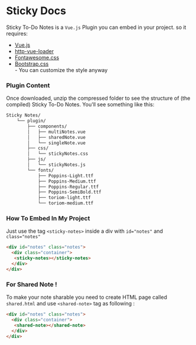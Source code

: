# Sticky Docs

Sticky To-Do Notes is a `Vue.js` Plugin you can embed in your project. so it requires:

*   [Vue.js](https://vuejs.org/)
*   [http-vue-loader](https://github.com/FranckFreiburger/http-vue-loader)
*   [Fontawesome.css](https://fontawesome.com/)
*   [Bootstrap.css](https://getbootstrap.com/docs/3.3/)  
    \- You can customize the style anyway

### Plugin Content

Once downloaded, unzip the compressed folder to see the structure of (the compiled) Sticky To-Do Notes. You'll see something like this:

``` bash
Sticky Notes/
	└── plugin/
		├── components/
		│   ├── multiNotes.vue
		│   ├── sharedNote.vue
		│   └── singleNote.vue
		├── css/
		│   └── stickyNotes.css
		├── js/
		│   └── stickyNotes.js
		└── fonts/
			├── Poppins-Light.ttf
			├── Poppins-Medium.ttf
			├── Poppins-Regular.ttf
			├── Poppins-SemiBold.ttf
			├── toriom-light.ttf
			└── toriom-medium.ttf
```            
				
### How To Embed In My Project

Just use the tag `<sticky-notes>` inside a div with `id="notes"` and `class="notes"`
``` html
<div id="notes" class="notes">
  <div class="container">
   <sticky-notes></sticky-notes>
  </div>
</div>
```	

### For Shared Note !

To make your note sharable you need to create HTML page called `shared.html` and use `<shared-note>` tag as following :
``` html
<div id="notes" class="notes">
  <div class="container">
   <shared-note></shared-note>
  </div>
</div>
```